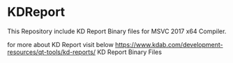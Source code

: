 # KDReport
This Repository include KD Report Binary files for MSVC 2017 x64 Compiler.

for more about KD Report visit below
https://www.kdab.com/development-resources/qt-tools/kd-reports/
KD Report Binary Files
